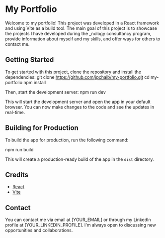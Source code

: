 # My Portfolio

Welcome to my portfolio! This project was developed in a React framework and using Vite as a build tool. The main goal of this project is to showcase the projects I have developed during the _nology consultancy program, provide information about myself and my skills, and offer ways for others to contact me.

## Getting Started

To get started with this project, clone the repository and install the dependencies:
git clone https://github.com/jpchaib/my-portfolio.git
cd my-portfolio
npm install

Then, start the development server:
npm run dev

This will start the development server and open the app in your default browser. You can now make changes to the code and see the updates in real-time.

## Building for Production
To build the app for production, run the following command:

npm run build

This will create a production-ready build of the app in the `dist` directory.

## Credits

- [React](https://reactjs.org/)
- [Vite](https://vitejs.dev/)

## Contact

You can contact me via email at [YOUR_EMAIL] or through my LinkedIn profile at [YOUR_LINKEDIN_PROFILE]. I'm always open to discussing new opportunities and collaborations.
